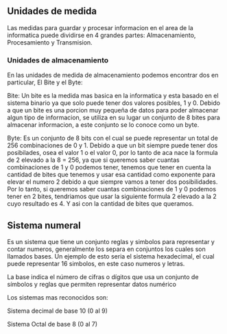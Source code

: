 
## Unidades de medida

Las medidas para guardar y procesar informacion en el area de la informatica puede dividirse en 4 grandes partes: Almacenamiento, Procesamiento y Transmision.

### Unidades de almacenamiento

En las unidades de medida de almacenamiento podemos encontrar dos en particular, El Bite y el Byte:

Bite: Un bite es la medida mas basica en la informatica y esta basado en el sistema binario ya que solo puede tener dos valores posibles, 1 y 0. Debido a que un bite es una porcion muy pequeña de datos para poder almacenar algun tipo de informacion, se utiliza en su lugar un conjunto de 8 bites para almacenar informacion, a este conjunto se lo conoce como un byte.

Byte:  Es un conjunto de 8 bits con el cual se puede representar un total de 256 combinaciones de 0 y 1. Debido  a que un bit siempre puede tener dos posibilades, osea el valor 1 o el valor 0, por lo tanto de aca nace la formula de 2 elevado a la 8 = 256, ya que si queremos saber cuantas combinaciones de 1 y 0 podemos tener, tenemos que tener en cuenta la cantidad de bites que tenemos y usar esa cantidad como exponente para elevar el numero 2 debido a que siempre vamos a tener dos posibilidades. Por lo tanto, si queremos saber cuantas combinaciones de 1 y 0 podemos tener en 2 bites, tendriamos que usar la siguiente formula 2 elevado a la 2 cuyo resultado es 4.  Y asi con la cantidad de bites que queramos.

## Sistema numeral

Es un sistema que tiene un conjunto reglas y simbolos para representar  y contar numeros, generalmente los separa en conjuntos los cuales son llamados bases. Un ejemplo de esto seria el sistema hexadecimal, el cual puede representar 16 simbolos, en este caso numeros y letras.

La base indica el número de cifras o dígitos que usa un conjunto de símbolos y reglas que permiten representar datos numérico

Los sistemas mas reconocidos son:

Sistema decimal de base 10 (0 al 9)

Sistema Octal de base 8 (0 al 7)

